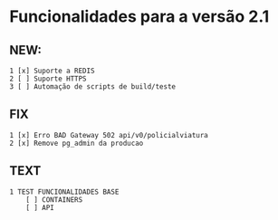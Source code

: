 # Funcionalidades para a versão 2.1

## NEW:
    1 [x] Suporte a REDIS
    2 [ ] Suporte HTTPS
    3 [ ] Automação de scripts de build/teste
     
## FIX
    1 [x] Erro BAD Gateway 502 api/v0/policialviatura
    2 [x] Remove pg_admin da producao

## TEXT
    1 TEST FUNCIONALIDADES BASE
        [ ] CONTAINERS
        [ ] API